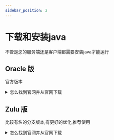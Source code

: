 ```yaml
---
sidebar_position: 2
---
```


# 下载和安装java

不管是您的服务端还是客户端都需要安装java才能运行

## Oracle 版

官方版本

<details> <summary>怎么找到官网并从官网下载</summary>

![](/docs/_images/准备工作/下载和安装java/Oracle-1.png)
![](/docs/_images/准备工作/下载和安装java/Oracle-2.png)
![](/docs/_images/准备工作/下载和安装java/Oracle-3.png)
![](/docs/_images/准备工作/下载和安装java/Oracle-4.png)

> 如果再往下翻的话可以看到java8/11

![](/docs/_images/准备工作/下载和安装java/Oracle-5.png)

> 但是在这里java8需要登录才能下载
>
> 你可以在下方链接直接下载java8
>
> > https://www.java.com/zh-CN/download/

</details>

## Zulu 版

比较有名的分支版本,有更好的优化,推荐使用

<details> <summary>怎么找到官网并从官网下载</summary>

![](/docs/_images/准备工作/下载和安装java/Zulu-1.png)

> 往下翻，找到这个，选择你想要的版本

![](/docs/_images/准备工作/下载和安装java/Zulu-2.png)

> 找到64-bit (64位)

![](/docs/_images/准备工作/下载和安装java/Zulu-3.png)

> 如果您不能安装此软件（如不兼容），请关闭此文档并`不向`文档编写者们提问，感谢

</details>
